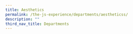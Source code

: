 ```yaml
---
title: Aesthetics
permalink: /the-js-experience/departments/aestheticss/
description: ""
third_nav_title: Departments
---
```


